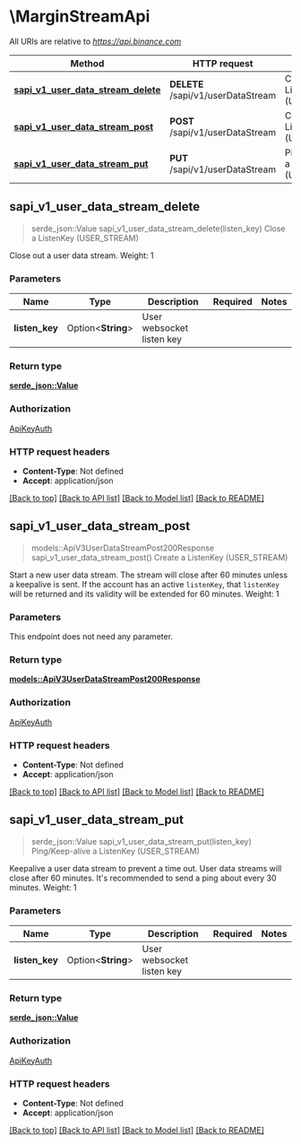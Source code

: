 # \MarginStreamApi

All URIs are relative to *https://api.binance.com*

Method | HTTP request | Description
------------- | ------------- | -------------
[**sapi_v1_user_data_stream_delete**](MarginStreamApi.md#sapi_v1_user_data_stream_delete) | **DELETE** /sapi/v1/userDataStream | Close a ListenKey (USER_STREAM)
[**sapi_v1_user_data_stream_post**](MarginStreamApi.md#sapi_v1_user_data_stream_post) | **POST** /sapi/v1/userDataStream | Create a ListenKey (USER_STREAM)
[**sapi_v1_user_data_stream_put**](MarginStreamApi.md#sapi_v1_user_data_stream_put) | **PUT** /sapi/v1/userDataStream | Ping/Keep-alive a ListenKey (USER_STREAM)



## sapi_v1_user_data_stream_delete

> serde_json::Value sapi_v1_user_data_stream_delete(listen_key)
Close a ListenKey (USER_STREAM)

Close out a user data stream.  Weight: 1

### Parameters


Name | Type | Description  | Required | Notes
------------- | ------------- | ------------- | ------------- | -------------
**listen_key** | Option<**String**> | User websocket listen key |  |

### Return type

[**serde_json::Value**](serde_json::Value.md)

### Authorization

[ApiKeyAuth](../README.md#ApiKeyAuth)

### HTTP request headers

- **Content-Type**: Not defined
- **Accept**: application/json

[[Back to top]](#) [[Back to API list]](../README.md#documentation-for-api-endpoints) [[Back to Model list]](../README.md#documentation-for-models) [[Back to README]](../README.md)


## sapi_v1_user_data_stream_post

> models::ApiV3UserDataStreamPost200Response sapi_v1_user_data_stream_post()
Create a ListenKey (USER_STREAM)

Start a new user data stream. The stream will close after 60 minutes unless a keepalive is sent. If the account has an active `listenKey`, that `listenKey` will be returned and its validity will be extended for 60 minutes.  Weight: 1

### Parameters

This endpoint does not need any parameter.

### Return type

[**models::ApiV3UserDataStreamPost200Response**](_api_v3_userDataStream_post_200_response.md)

### Authorization

[ApiKeyAuth](../README.md#ApiKeyAuth)

### HTTP request headers

- **Content-Type**: Not defined
- **Accept**: application/json

[[Back to top]](#) [[Back to API list]](../README.md#documentation-for-api-endpoints) [[Back to Model list]](../README.md#documentation-for-models) [[Back to README]](../README.md)


## sapi_v1_user_data_stream_put

> serde_json::Value sapi_v1_user_data_stream_put(listen_key)
Ping/Keep-alive a ListenKey (USER_STREAM)

Keepalive a user data stream to prevent a time out. User data streams will close after 60 minutes. It's recommended to send a ping about every 30 minutes.  Weight: 1

### Parameters


Name | Type | Description  | Required | Notes
------------- | ------------- | ------------- | ------------- | -------------
**listen_key** | Option<**String**> | User websocket listen key |  |

### Return type

[**serde_json::Value**](serde_json::Value.md)

### Authorization

[ApiKeyAuth](../README.md#ApiKeyAuth)

### HTTP request headers

- **Content-Type**: Not defined
- **Accept**: application/json

[[Back to top]](#) [[Back to API list]](../README.md#documentation-for-api-endpoints) [[Back to Model list]](../README.md#documentation-for-models) [[Back to README]](../README.md)

